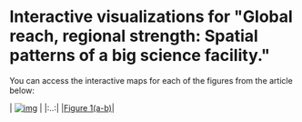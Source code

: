 # Interactive visualizations for "Global reach, regional strength: Spatial patterns of a big science facility."
You can access the interactive maps for each of the figures from the article below:

| [![img](fig1a.png)](viz/fig1_color.html) |
|:..:|
|[Figure 1(a-b)](viz/fig1_color.html)|
